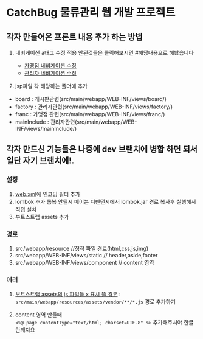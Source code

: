 # CatchBug 물류관리 웹 개발 프로젝트

## 각자 만들어온 프론트 내용 추가 하는 방법
1. 네비게이션 a태그 수정 적용 안된것들은 클릭해보시면 #해당내용으로 해놨습니다
    * [가맹점 네비게이션 수정](src/main/webapp/WEB-INF/views/mainInclude/sidebar_user.jsp)
    * [관리자 네비게이션 수정](src/main/webapp/WEB-INF/views/mainInclude/sidebar_master.jsp)

2. jsp파일 각 해당하는 폴더에 추가
 * board : 게시판관련(src/main/webapp/WEB-INF/views/board/)
 * factory : 관리자관련(src/main/webapp/WEB-INF/views/factory/)
 * franc : 가맹점 관련(src/main/webapp/WEB-INF/views/franc/)
 * mainInclude : 관리자관련(src/main/webapp/WEB-INF/views/mainInclude/)

## 각자 만드신 기능들은 나중에 dev 브랜치에 병합 하면 되서 일단 자기 브랜치에!.

### 설정

1. [web.xml]()에 인코딩 필터 추가
2. lombok 추가 롬복 안될시 메이븐 디펜던시에서 lombok.jar 경로 복사후 실행해서 직접 설치
3. 부트스트랩 assets 추가


### 경로


1. src/webapp/resource //정적 파일 경로(html,css,js,img)
2. src/webapp/WEB-INF/views/static // header,aside,footer
3. src/webapp/WEB-INF/views/component // content 영역

### 에러

1. [부트스트랩 assets의 js 파일들 x 표시 뜰 경우](https://needneo.tistory.com/108) : `src/main/webapp/resources/assets/vendor/**/*.js` 경로 추가하기

2. content 영역 만들때   
`<%@ page contentType="text/html; charset=UTF-8" %>` 추가해주셔야 한글 안깨져요


